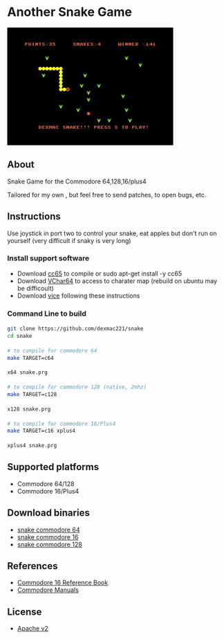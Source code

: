 # Another Snake Game 
 
 ![alt text](snake.jpg)

## About

Snake Game for the Commodore 64,128,16/plus4

Tailored for my own , but feel free to send patches, to open bugs, etc.

## Instructions

Use joystick in port two to control your snake, eat apples but don't run on yourself (very difficult if snaky is very long)


### Install support software

* Download [cc65](https://cc65.github.io/) to compile or sudo apt-get install -y cc65
* Download [VChar64](https://github.com/ricardoquesada/vchar64) to access to charater map (rebuild on ubuntu may be difficoult)
* Download [vice](https://jolyonbrown.com/post/vice-on-ubuntu/) following these instructions

### Command Line to build

```bash
git clone https://github.com/dexmac221/snake
cd snake

# to compile for commodore 64
make TARGET=c64

x64 snake.prg

# to compile for commodore 128 (native, 2mhz)
make TARGET=c128

x128 snake.prg

# to compile for commodore 16/Plus4
make TARGET=c16 xplus4

xplus4 snake.prg
```

## Supported platforms

* Commodore 64/128
* Commodore 16/Plus4
  
## Download binaries

* [snake commodore 64](snake64.zip)
* [snake commodore 16](snake16.zip)
* [snake commodore 128](snake128.zip)

## References

* [Commodore 16 Reference Book](https://archive.org/stream/Commodore_C16_Plus4_Reference_Book/Commodore_C16_Plus4_Reference_Book_djvu.txt)
* [Commodore Manuals](https://www.commodore.ca/commodore-manuals/)

## License

* [Apache v2](http://www.apache.org/licenses/LICENSE-2.0)

